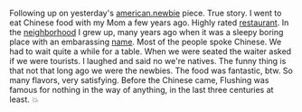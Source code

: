 Following up on yesterday's <a href="http://scripting.com/2019/11/16/153957.html">american.newbie</a> piece. True story. I went to eat Chinese food with my Mom a few years ago. Highly rated <a href="https://www.joeshanghairestaurants.com/flushingstore_eng.html">restaurant</a>. In the <a href="https://www.google.com/maps/place/136-21+37th+Avenue,+Flushing,+NY+11354/@40.7619076,-73.8325639,17z/data=!3m1!4b1!4m5!3m4!1s0x89c2600fe1184edf:0xc9f4b28c9f22d92a!8m2!3d40.7619076!4d-73.8303752">neighborhood</a> I grew up, many years ago when it was a sleepy boring place with an embarassing <a href="https://en.wikipedia.org/wiki/Flushing,_Queens">name</a>. Most of the people spoke Chinese. We had to wait quite a while for a table. When we were seated the waiter asked if we were tourists. I laughed and said no we're natives. The funny thing is that not that long ago we were the newbies. The food was fantastic, btw. So many flavors, very satisfying. Before the Chinese came, Flushing was famous for nothing in the way of anything, in the last three centuries at least. :boom:
